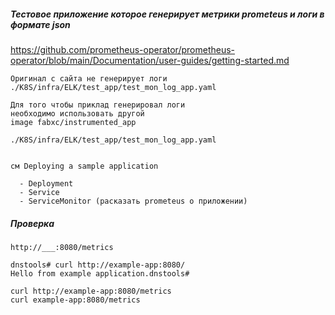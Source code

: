 ##### Тестовое приложение которое генерирует метрики prometeus и логи в формате json

https://github.com/prometheus-operator/prometheus-operator/blob/main/Documentation/user-guides/getting-started.md

```
Оригинал с сайта не генерирует логи        ./K8S/infra/ELK/test_app/test_mon_log_app.yaml

Для того чтобы приклад генерировал логи 
необходимо использовать другой 
image fabxc/instrumented_app
                                          ./K8S/infra/ELK/test_app/test_mon_log_app.yaml


см Deploying a sample application
  
  - Deployment
  - Service
  - ServiceMonitor (расказать prometeus о приложении)

```
##### Проверка 
```
http://___:8080/metrics

dnstools# curl http://example-app:8080/
Hello from example application.dnstools#

curl http://example-app:8080/metrics
curl example-app:8080/metrics
```